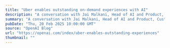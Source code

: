 ```yaml
---
title: "Uber enables outstanding on-demand experiences with AI"
description: "A conversation with Jai Malkani, Head of AI and Product, Customer Obsession at Uber."
summary: "A conversation with Jai Malkani, Head of AI and Product, Customer Obsession at Uber."
pubDate: "Thu, 20 Feb 2025 10:00:00 GMT"
source: "OpenAI Blog"
url: "https://openai.com/index/uber-enables-outstanding-experiences"
thumbnail: ""
---
```


